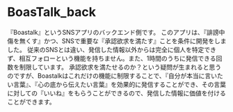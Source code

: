 # BoasTalk_back

『Boastalk』というSNSアプリのバックエンド側です。
このアプリは、『誹謗中傷を無くす』かつ、SNSで重要な『承認欲求を満たす』ことを条件に開発をしました。
従来のSNSとは違い、発信した情報以外からは完全に個人を特定できず、相互フォローという機能を持ちません。また、1時間のうちに発信できる回数を制限しています。
承認欲求を満たせるのか？という疑問が生まれると思うのですが、Boastalkはこれだけの機能に制限することで、『自分が本当に言いたい言葉』、『心の底から伝えたい言葉』を効果的に発信することができ、その言葉に対しての『いいね』をもらうことができるので、発信した情報に価値を付けることができます。
